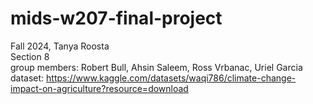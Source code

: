 ﻿# mids-w207-final-project
 Fall 2024, Tanya Roosta <br/>
 Section 8 <br/>
 group members: Robert Bull, Ahsin Saleem, Ross Vrbanac, Uriel Garcia <br/>
 dataset: https://www.kaggle.com/datasets/waqi786/climate-change-impact-on-agriculture?resource=download

